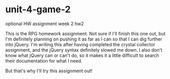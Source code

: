 # unit-4-game-2
optional HW assignment week 2 hw2

This is the RPG homework assignment.  Not sure if I'll finish this one out, but I'm definitely planning on pushing it as far as I can so that I can dig further into jQuery.  I'm writing this after having completed the crystal collector assignment, and the jQuery syntax definitely slowed me down.  I also don't know what jQuery can or can't do, so it makes it a little difficult to search their documentation for what I need.

But that's why I'll try this assignment out!
